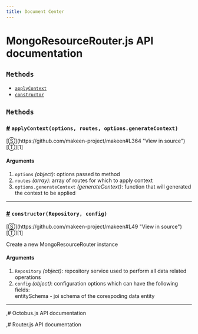 ```yaml
---
title: Document Center
---
```


# MongoResourceRouter.js API documentation

<!-- div class="toc-container" -->

<!-- div -->

## `Methods`
* <a href="#applyContext">`applyContext`</a>
* <a href="#constructor">`constructor`</a>

<!-- /div -->

<!-- /div -->

<!-- div class="doc-container" -->

<!-- div -->

## `Methods`

<!-- div -->

<h3 id="applyContext"><a href="#applyContext">#</a>&nbsp;<code>applyContext(options, routes, options.generateContext)</code></h3>
[&#x24C8;](https://github.com/makeen-project/makeen#L364 "View in source") [&#x24C9;][1]



#### Arguments
1. `options` *(object)*: options passed to method
2. `routes` *(array)*: array of routes for which to apply context
3. `options.generateContext` *(generateContext)*: function that will generated the context to be applied

---

<!-- /div -->

<!-- div -->

<h3 id="constructor"><a href="#constructor">#</a>&nbsp;<code>constructor(Repository, config)</code></h3>
[&#x24C8;](https://github.com/makeen-project/makeen#L49 "View in source") [&#x24C9;][1]

Create a new MongoResourceRouter instance

#### Arguments
1. `Repository` *(object)*: repository service used to perform
all data related operations
2. `config` *(object)*: configuration options which can have the
following fields:<br>
entitySchema - joi schema of the corespoding data entity

---

<!-- /div -->

<!-- /div -->

<!-- /div -->

 [1]: #methods "Jump back to the TOC."
,# Octobus.js API documentation

<!-- div class="toc-container" -->

<!-- /div -->

<!-- div class="doc-container" -->

<!-- /div -->

 [1]: # "Jump back to the TOC."
,# Router.js API documentation

<!-- div class="toc-container" -->

<!-- /div -->

<!-- div class="doc-container" -->

<!-- /div -->

 [1]: # "Jump back to the TOC."
